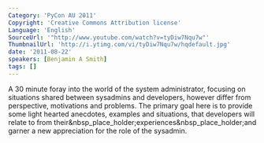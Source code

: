 ```yaml
---
Category: 'PyCon AU 2011'
Copyright: 'Creative Commons Attribution license'
Language: 'English'
SourceUrl: '"http://www.youtube.com/watch?v=tyDiw7Nqu7w"'
ThumbnailUrl: 'http://i.ytimg.com/vi/tyDiw7Nqu7w/hqdefault.jpg'
date: '2011-08-22'
speakers: [Benjamin A Smith]
tags: []
---
```

A 30 minute foray into the world of the system administrator, focusing on
situations shared between sysadmins and developers, however differ from
perspective, motivations and problems. The primary goal here is to provide
some light hearted anecdotes, examples and situations, that developers will
relate to from their&nbsp_place_holder;experiences&nbsp_place_holder;and
garner a new appreciation for the role of the sysadmin.

